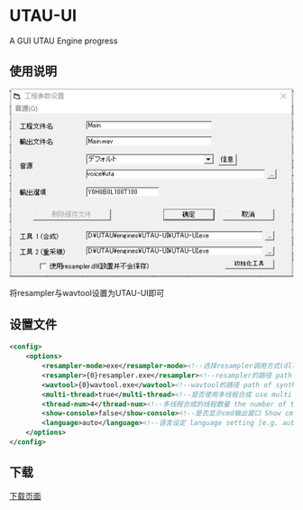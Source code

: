 # UTAU-UI
A GUI UTAU Engine progress

## 使用说明
![1](https://raw.githubusercontent.com/740291272/UTAU-UI/master/pic/1.png)

将resampler与wavtool设置为UTAU-UI即可

## 设置文件

```xml
<config>
	<options>
		<resampler-mode>exe</resampler-mode><!--选择resampler调用方式(dll/exe)。注意：使用exe调用后就无法使用扩展oto功能了-->
		<resampler>{0}resampler.exe</resampler><!--resampler的路径 path of resampler engine {0} means the path of UTAU-UI-->
		<wavtool>{0}wavtool.exe</wavtool><!--wavtool的路径 path of synthese engine-->
		<multi-thread>true</multi-thread><!--是否使用多线程合成 use multi thread synthese (true/false)-->
		<thread-num>4</thread-num><!--多线程合成的线程数量 the number of threads-->
		<show-console>false</show-console><!--是否显示cmd输出窗口 Show cmd window (true/false)-->
		<language>auto</language><!--语言设定 language setting [e.g. auto(跟随系统 following system)/zh-CN/jp/en-US]-->
	</options>
</config>
```
## 下载

[下载页面](https://github.com/740291272/UTAU-UI/releases)